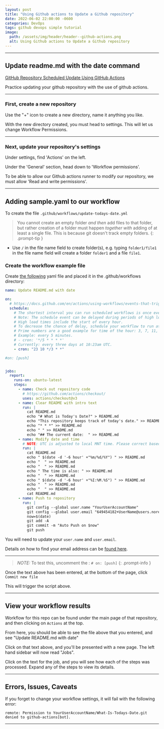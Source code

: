 ```yaml
---
layout: post
title: "Using Github actions to Update a Github repository"
date: 2022-06-02 22:00:00 -0600
categories: DevOps
tags: github devops simple tutorial
image:
  path: /assets/img/header/header--github-actions.png
  alt: Using Github actions to Update a Github repository
---
```


* * *
## Update readme.md with the date command

[GitHub Repository Scheduled Update Using GitHub Actions](https://leimao.github.io/blog/GitHub-Repo-Scheduled-Update-GitHub-Actions/)

Practice updating your github repository with the use of github actions.


* * *
### First, create a new repository

Use the "+" icon to create a new directory, name it anything you like.

With the new directory created, you must head to settings. This will let us change Workflow Permissions.


* * *
### Next, update your repository's settings

Under settings, find 'Actions' on the left. 

Under the 'General' section, head down to 'Workflow permissions'. 

To be able to allow our Github actions runner to modify our repository, we must allow 'Read and write permissions'.


* * *
## Adding sample.yaml to our workflow

To create the file `.github/workflows/update-todays-date.yml`

> You cannot create an empty folder *and then* add files to that folder, but rather creation of a folder must happen *together with* adding of at least a single file. This is because git doesn't track empty folders.
{: .prompt-tip }

- Use `/` in the file name field to create folder(s), e.g. typing `folder1/file1` in the file name field will create a folder `folder1` and a file `file1`.


### Create the workflow example file

Create [the following](https://github.com/leimao/What-Is-The-Date-Today/blob/main/.github/workflows/update-date.yml) yaml file and placed it in the .github/workflows directory:

```yaml
name: Update README.md with date

on:
  # https://docs.github.com/en/actions/using-workflows/events-that-trigger-workflows#schedule
  schedule:
    # The shortest interval you can run scheduled workflows is once every 5 minutes.
    # Note: The schedule event can be delayed during periods of high loads of GitHub Actions workflow runs. 
    # High load times include the start of every hour. 
    # To decrease the chance of delay, schedule your workflow to run at a different time of the hour.
    # Prime numbers are a good example for time of the hour: 3, 7, 11, 13, 17, 19, 23, 29, 31, 37, 41, 43, 47, 53
    # Example: every 5 minutes.
    # - cron: '*/5 * * * *'
    # Currently: every three days at 10:23am UTC.
    - cron: "23 10 */3 * *"

#on: [push]


jobs:
  report:
    runs-on: ubuntu-latest
    steps:
      - name: Check out repository code
        # https://github.com/actions/checkout/
        uses: actions/checkout@v3
      - name: Clear README with intro text
        run: |
          cat README.md
          echo "# What is Today's Date?" > README.md
          echo "This repository keeps track of today's date." >> README.md
          echo "* * *" >> README.md
          echo " " >> README.md
          echo "## The current date:  " >> README.md
      - name: Modify date and time
        # NOTE: UTC is adjusted to local MNT time. Please correct based on local standards. 
        run: |
          cat README.md
          echo " $(date -d '-6 hour' +"%m/%d/%Y") " >> README.md
          echo "  " >> README.md
          echo "  " >> README.md
          echo " The time is also: " >> README.md
          echo "  " >> README.md
          echo " $(date -d '-6 hour' +"%I:%M.%S") " >> README.md
          echo "  " >> README.md
          echo "  " >> README.md
          cat README.md
      - name: Push to repository
        run: |
          git config --global user.name "YourUserAccountName"
          git config --global user.email "649454182+UserName@users.noreply.github.com"
          now=$(date)
          git add -A
          git commit -m "Auto Push on $now"
          git push
```

You will need to update your `user.name` and `user.email`. 

Details on how to find your email address can be [found here](https://docs.github.com/en/account-and-profile/setting-up-and-managing-your-personal-account-on-github/managing-email-preferences/setting-your-commit-email-address).

* * *

> *NOTE:* To test this, uncomment the : `# on: [push]`
{: .prompt-info }


Once the text above has been entered, at the bottom of the page, click `Commit new file`

This will trigger the script above. 


* * *
## View your workflow results

Workflow for this repo can be found under the main page of that repository, and then clicking on `Actions` at the top.

From here, you should be able to see the file above that you entered, and see "Update README.md with date"

Click on that text above, and you'll be presented with a new page. The left hand sidebar will now read "Jobs".

Click on the text for the job, and you will see how each of the steps was processed. Expand any of the steps to view its details.


* * *
## Errors, Issues, Caveats 

If you forget to change your workflow settings, it will fail with the following error:

`remote: Permission to YourUserAccountName/What-Is-Todays-Date.git denied to github-actions[bot].`

* * *
